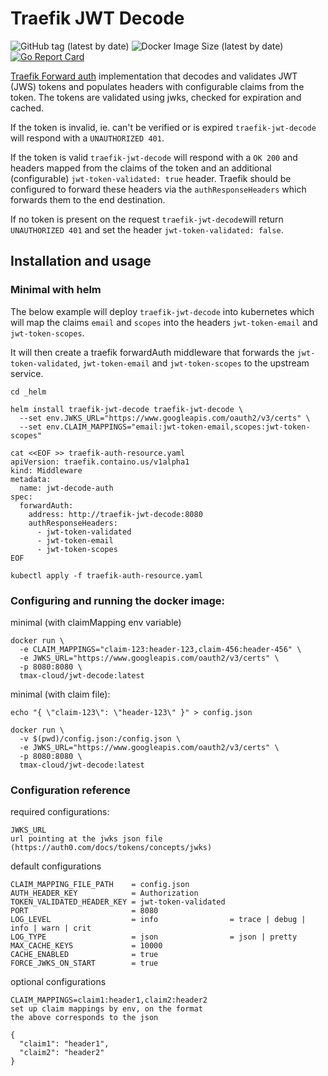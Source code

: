 # Traefik JWT Decode

![GitHub tag (latest by date)](https://img.shields.io/docker/v/tmaxcloudck/jwt-decode/5.0.0.0)
![Docker Image Size (latest by date)](https://img.shields.io/docker/image-size/tmaxcloudck/jwt-decode/5.0.0.0)
[![Go Report Card](https://goreportcard.com/badge/github.com/tmax-cloud/jwt-decode)](https://goreportcard.com/report/github.com/tmax-cloud/jwt-decode)

[Traefik Forward auth](https://docs.traefik.io/middlewares/forwardauth/)
implementation that decodes and validates JWT (JWS) tokens and populates
headers with configurable claims from the token.
The tokens are validated using jwks, checked for expiration and cached.

If the token is invalid, ie. can't be verified or is expired `traefik-jwt-decode`
will respond with a `UNAUTHORIZED 401`.

If the token is valid `traefik-jwt-decode` will respond with a `OK 200` and
headers mapped from the claims of the token and an additional (configurable) `jwt-token-validated: true` header. 
Traefik should be configured to forward these headers via the `authResponseHeaders` which forwards them to the
end destination.

If no token is present on the request `traefik-jwt-decode`will return `UNAUTHORIZED 401` and set the header `jwt-token-validated: false`.

## Installation and usage

### Minimal with helm

The below example will deploy `traefik-jwt-decode` into kubernetes which 
will map the claims `email` and `scopes` into the headers `jwt-token-email` and
`jwt-token-scopes`.

It will then create a traefik forwardAuth middleware that forwards the 
`jwt-token-validated`, `jwt-token-email` and `jwt-token-scopes` to the upstream service.
```
cd _helm

helm install traefik-jwt-decode traefik-jwt-decode \
  --set env.JWKS_URL="https://www.googleapis.com/oauth2/v3/certs" \
  --set env.CLAIM_MAPPINGS="email:jwt-token-email,scopes:jwt-token-scopes"

cat <<EOF >> traefik-auth-resource.yaml
apiVersion: traefik.containo.us/v1alpha1
kind: Middleware
metadata:
  name: jwt-decode-auth
spec:
  forwardAuth:
    address: http://traefik-jwt-decode:8080
    authResponseHeaders:
      - jwt-token-validated
      - jwt-token-email
      - jwt-token-scopes
EOF

kubectl apply -f traefik-auth-resource.yaml
```

### Configuring and running the docker image:

minimal (with claimMapping env variable)
```
docker run \
  -e CLAIM_MAPPINGS="claim-123:header-123,claim-456:header-456" \
  -e JWKS_URL="https://www.googleapis.com/oauth2/v3/certs" \
  -p 8080:8080 \
  tmax-cloud/jwt-decode:latest
```

minimal (with claim file):
```
echo "{ \"claim-123\": \"header-123\" }" > config.json

docker run \
  -v $(pwd)/config.json:/config.json \
  -e JWKS_URL="https://www.googleapis.com/oauth2/v3/certs" \
  -p 8080:8080 \
  tmax-cloud/jwt-decode:latest
```

### Configuration reference

required configurations:
```
JWKS_URL
url pointing at the jwks json file (https://auth0.com/docs/tokens/concepts/jwks)
```

default configurations
```
CLAIM_MAPPING_FILE_PATH    = config.json
AUTH_HEADER_KEY            = Authorization
TOKEN_VALIDATED_HEADER_KEY = jwt-token-validated
PORT                       = 8080
LOG_LEVEL                  = info                = trace | debug | info | warn | crit
LOG_TYPE                   = json                = json | pretty
MAX_CACHE_KEYS             = 10000
CACHE_ENABLED              = true
FORCE_JWKS_ON_START        = true
```

optional configurations
```
CLAIM_MAPPINGS=claim1:header1,claim2:header2
set up claim mappings by env, on the format
the above corresponds to the json

{
  "claim1": "header1",
  "claim2": "header2"
}
```
